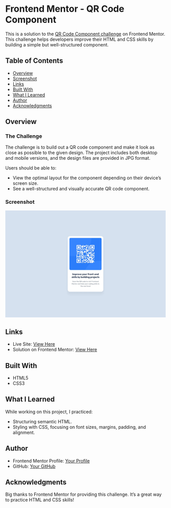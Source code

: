 # Frontend Mentor - QR Code Component

This is a solution to the [QR Code Component challenge](https://www.frontendmentor.io/challenges/qr-code-component-iux_sIO_H) on Frontend Mentor. This challenge helps developers improve their HTML and CSS skills by building a simple but well-structured component.

## Table of Contents

- [Overview](#overview)
- [Screenshot](#screenshot)
- [Links](#links)
- [Built With](#built-with)
- [What I Learned](#what-i-learned)
- [Author](#author)
- [Acknowledgments](#acknowledgments)

## Overview

### The Challenge

The challenge is to build out a QR code component and make it look as close as possible to the given design. The project includes both desktop and mobile versions, and the design files are provided in JPG format.

Users should be able to:

- View the optimal layout for the component depending on their device’s screen size.
- See a well-structured and visually accurate QR code component.

### Screenshot

![Project Screenshot](./design/desktop-design.jpg)

## Links

- Live Site: [View Here](#)
- Solution on Frontend Mentor: [View Here](#)

## Built With

- HTML5
- CSS3

## What I Learned

While working on this project, I practiced:

- Structuring semantic HTML.
- Styling with CSS, focusing on font sizes, margins, padding, and alignment.

## Author

- Frontend Mentor Profile: [Your Profile](https://www.frontendmentor.io/profile/yourusername)
- GitHub: [Your GitHub](https://github.com/yourusername)

## Acknowledgments

Big thanks to Frontend Mentor for providing this challenge. It’s a great way to practice HTML and CSS skills!
